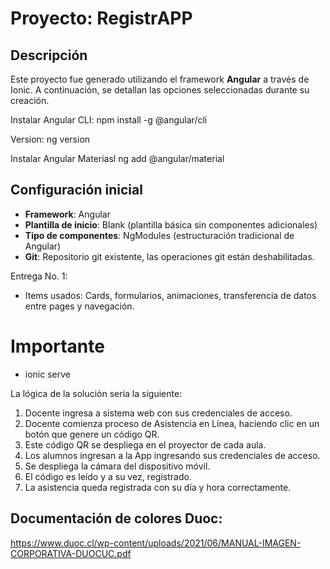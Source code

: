 # Proyecto: **RegistrAPP**

## Descripción
Este proyecto fue generado utilizando el framework **Angular** a través de Ionic. A continuación, se detallan las opciones seleccionadas durante su creación.

Instalar Angular CLI:
npm install -g @angular/cli

Version:
ng version

Instalar Angular Materiasl
ng add @angular/material

## Configuración inicial

- **Framework**: Angular
- **Plantilla de inicio**: Blank (plantilla básica sin componentes adicionales)
- **Tipo de componentes**: NgModules (estructuración tradicional de Angular)
- **Git**: Repositorio git existente, las operaciones git están deshabilitadas.

Entrega No. 1:
- Items usados: Cards, formularios, animaciones, transferencia de datos entre pages y navegación.
# Importante

- ionic serve


La lógica de la solución sería la siguiente:
1. Docente ingresa a sistema web con sus credenciales de acceso.
2. Docente comienza proceso de Asistencia en Línea, haciendo clic en un botón que genere
un código QR.
3. Este código QR se despliega en el proyector de cada aula.
4. Los alumnos ingresan a la App ingresando sus credenciales de acceso.
5. Se despliega la cámara del dispositivo móvil.
6. El código es leído y a su vez, registrado.
7. La asistencia queda registrada con su día y hora correctamente.

## Documentación de colores Duoc:

https://www.duoc.cl/wp-content/uploads/2021/06/MANUAL-IMAGEN-CORPORATIVA-DUOCUC.pdf
